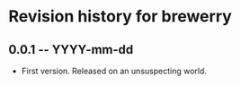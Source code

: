 # Revision history for brewerry

## 0.0.1  -- YYYY-mm-dd

* First version. Released on an unsuspecting world.

